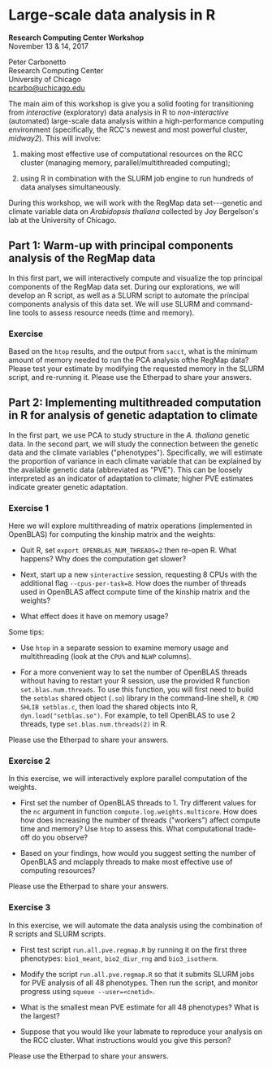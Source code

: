 # Large-scale data analysis in R

**Research Computing Center Workshop**<br>
November 13 & 14, 2017

Peter Carbonetto<br>
Research Computing Center<Br>
University of Chicago<Br>
pcarbo@uchicago.edu

The main aim of this workshop is give you a solid footing for
transitioning from *interactive* (exploratory) data analysis in R to
*non-interactive* (automated) large-scale data analysis within a
high-performance computing environment (specifically, the RCC's newest
and most powerful cluster, *midway2*). This will involve:

1. making most effective use of computational resources on the RCC
cluster (managing memory, parallel/multithreaded computing);

2. using R in combination with the SLURM job engine to run
hundreds of data analyses simultaneously.

During this workshop, we will work with the RegMap data set---genetic
and climate variable data on *Arabidopsis thaliana* collected by Joy
Bergelson's lab at the University of Chicago.

## Part 1: Warm-up with principal components analysis of the RegMap data

In this first part, we will interactively compute and visualize the top
principal components of the RegMap data set. During our explorations,
we will develop an R script, as well as a SLURM script to automate the
principal components analysis of this data set. We will use SLURM and
command-line tools to assess resource needs (time and memory).

### Exercise

Based on the `htop` results, and the output from `sacct`, what is the
minimum amount of memory needed to run the PCA analysis ofthe RegMap
data? Please test your estimate by modifying the requested memory in
the SLURM script, and re-running it. Please use the Etherpad to share
your answers.

## Part 2: Implementing multithreaded computation in R for analysis of genetic adaptation to climate

In the first part, we use PCA to study structure in the *A. thaliana*
genetic data. In the second part, we will study the connection between
the genetic data and the climate variables ("phenotypes").
Specifically, we will estimate the proportion of variance in each
climate variable that can be explained by the available genetic data
(abbreviated as "PVE"). This can be loosely interpreted as an
indicator of adaptation to climate; higher PVE estimates indicate
greater genetic adaptation.

### Exercise 1

Here we will explore multithreading of matrix operations (implemented
in OpenBLAS) for computing the kinship matrix and the weights:

+ Quit R, set `export OPENBLAS_NUM_THREADS=2` then re-open R. What
  happens? Why does the computation get slower?

+ Next, start up a new `sinteractive` session, requesting 8 CPUs with
  the additional flag `--cpus-per-task=8`. How does the number of
  threads used in OpenBLAS affect compute time of the kinship matrix
  and the weights?

+ What effect does it have on memory usage?

Some tips:

+ Use `htop` in a separate session to examine memory usage and
  multithreading (look at the `CPU%` and `NLWP` columns).

+ For a more convenient way to set the number of OpenBLAS threads
  without having to restart your R session, use the provided R
  function `set.blas.num.threads`. To use this function, you will
  first need to build the `setblas` shared object (`.so`) library in
  the command-line shell, `R CMD SHLIB setblas.c`, then load the
  shared objects into R, `dyn.load("setblas.so")`. For example, to
  tell OpenBLAS to use 2 threads, type `set.blas.num.threads(2)` in R.

Please use the Etherpad to share your answers.

### Exercise 2

In this exercise, we will interactively explore parallel computation
of the weights.

+ First set the number of OpenBLAS threads to 1. Try different values
  for the `nc` argument in function `compute.log.weights.multicore`.
  How does how does increasing the number of threads ("workers")
  affect compute time and memory? Use `htop` to assess this. What
  computational trade-off do you observe?

+ Based on your findings, how would you suggest setting the number of
  OpenBLAS and mclapply threads to make most effective use of
  computing resources?

Please use the Etherpad to share your answers.

### Exercise 3

In this exercise, we will automate the data analysis using the
combination of R scripts and SLURM scripts.

+ First test script `run.all.pve.regmap.R` by running it on the first
  three phenotypes: `bio1_meant`, `bio2_diur_rng` and `bio3_isotherm`.

+ Modify the script `run.all.pve.regmap.R` so that it submits SLURM
  jobs for PVE analysis of all 48 phenotypes. Then run the script, and
  monitor progress using `squeue --user=<cnetid>`.

+ What is the smallest mean PVE estimate for all 48 phenotypes? What
  is the largest?

+ Suppose that you would like your labmate to reproduce your analysis
  on the RCC cluster. What instructions would you give this person?

Please use the Etherpad to share your answers.
